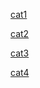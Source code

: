 [cat1](https://imgur.com/uPc1LIH)

[cat2](https://imgur.com/yVU48Gk)

[cat3](https://imgur.com/sqdxdQJ)

[cat4](https://imgur.com/qYeL8rT)

